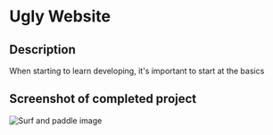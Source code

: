 # Ugly Website

## Description
When starting to learn developing, it's important to start at the basics

## Screenshot of completed project

![Surf and paddle image](assets/screen_shot.png)
